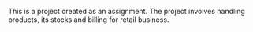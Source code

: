 This is a project created as an assignment. The project involves handling products, its stocks and billing for retail business. 
